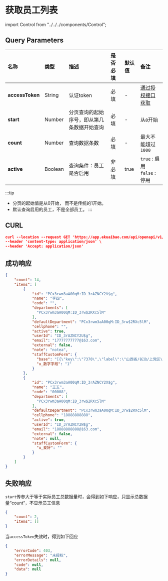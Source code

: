 # 获取员工列表

import Control from "../../../components/Control";

<Control
method="GET"
url="/api/openapi/v1/staffs"
/>

## Query Parameters

| 名称 | 类型 | 描述 | 是否必填 | 默认值 | 备注 |
| :--- | :--- | :--- | :--- |:--- | :--- |
| **accessToken** | String  | 认证token	                         | 必填  | - | [通过授权接口获取](/docs/open-api/getting-started/auth) |
| **start**       | Number  | 分页查询的起始序号，即从第几条数据开始查询 | 必填   | - | 从`0`开始 |
| **count**       | Number  | 查询数据条数                         | 必填   | - | 最大不能超过`1000` |
| **active**      | Boolean | 查询条件：员工是否启用                 | 非必填 | true | `true` : 启用<br/>`false` : 停用 |

:::tip
- 分页的起始值是从0开始， 而不是传统的1开始。
- 默认查询启用的员工，不是全部员工。
:::

## CURL
```json
curl --location --request GET 'https://app.ekuaibao.com/api/openapi/v1/staffs?accessToken=RCIbwHcnF0kg00&start=0&count=20&active=true' \
--header 'content-type: application/json' \
--header 'Accept: application/json'
```

## 成功响应
```json
{
    "count": 14,
    "items": [
        {
            "id": "PCx3rwm3aA00qM:ID_3rAZNCY2V$g",
            "name": "李四",
            "code": "",
            "departments": [
              "PCx3rwm3aA00qM:ID_3rw$2RXc5lM"
            ],
            "defaultDepartment": "PCx3rwm3aA00qM:ID_3rw$2RXc5lM",
            "cellphone": "",
            "active": true,
            "userId": "ID_3rAZNCY2U$g",
            "email": "17777777777@163.com",
            "external": false,
            "note": "notea",
            "staffCustomForm": {
              "base": "[{\"key\":\"7370\",\"label\":\"山西省/长治/上党区\"}]",
              "u_数字字段": "1"
            }
        },
        {
            "id": "PCx3rwm3aA00qM:ID_3rAZNCY2X$g",
            "name": "王五",
            "code": "00008",
            "departments": [
              "PCx3rwm3aA00qM:ID_3rw$2RXc5lM"
            ],
            "defaultDepartment": "PCx3rwm3aA00qM:ID_3rw$2RXc5lM",
            "cellphone": "18888888888",
            "active": true,
            "userId": "ID_3rAZNCY2W$g",
            "email": "18888888888@163.com",
            "external": false,
            "note": null,
            "staffCustomForm": {
              "u_爱好": ""
            }
        }
    ]
}
```

## 失败响应
`start`传参大于等于实际员工总数据量时，会得到如下响应，只显示总数据量“count“，不显示员工信息
```json
{
    "count": 2,
    "items": []
}
```
当`accessToken`失效时，得到如下回应
```json
{
    "errorCode": 403,
    "errorMessage": "未授权",
    "errorDetails": null,
    "code": null,
    "data": null
}
```

